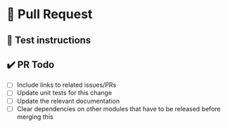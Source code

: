# 🦅 Pull Request

<!-- Please let us know why do you wish to include this change. 👇 -->

## 🚨 Test instructions

<!-- In case it is difficult or not straightforward to test this change,
please provide test instructions! -->

## ✔️ PR Todo

- [ ] Include links to related issues/PRs
- [ ] Update unit tests for this change
- [ ] Update the relevant documentation
- [ ] Clear dependencies on other modules that have to be released before merging this

<!--
Thank you for contributing! 

To help us review this change in a timely manner, please make sure to read and follow the 
[CONTRIBUTING](https://github.com/aragon/aragon-cli/blob/master/CONTRIBUTING.md) guidelines.
-->
